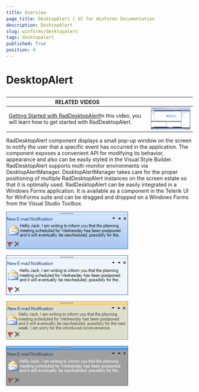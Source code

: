 ```yaml
---
title: Overview
page_title: DesktopAlert | UI for WinForms Documentation
description: DesktopAlert
slug: winforms/desktopalert
tags: desktopalert
published: True
position: 0
---
```


# DesktopAlert
 
## 


| RELATED VIDEOS |  |
| ------ | ------ |
|[Getting Started with RadDesktopAlert](http://tv.telerik.com/watch/winforms/getting-started-with-raddesktopalert)In this video, you will learn how to get started with RadDesktopAlert.|![desktopalert-overview 001](images/desktopalert-overview001.png)|

RadDesktopAlert component displays a small pop-up window on the screen to notify the user that a specific event has occurred in the application. The component exposes a convenient API for modifying its behavior, appearance and also can be easily styled in the Visual Style Builder. RadDesktopAlert supports multi-monitor environments via DesktopAlertManager. DesktopAlertManager takes care for the proper positioning of multiple RadDesktopAlert instances on the screen estate so that it is optimally used. RadDesktopAlert can be easily integrated in a Windows Forms application. It is available as a component in the Telerik UI for WinForms suite and can be dragged and dropped on a Windows Forms from the Visual Studio Toolbox.

![desktopalert-overview 002](images/desktopalert-overview002.png)

![desktopalert-overview 003](images/desktopalert-overview003.png)

![desktopalert-overview 004](images/desktopalert-overview004.png)

![desktopalert-overview 005](images/desktopalert-overview005.png)
